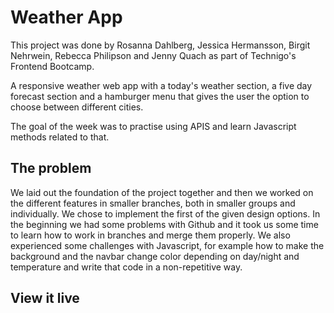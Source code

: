 # Weather App
This project was done by Rosanna Dahlberg, Jessica Hermansson, Birgit Nehrwein, Rebecca Philipson and Jenny Quach as part of Technigo's Frontend Bootcamp.

A responsive weather web app with a today's weather section, a five day forecast section and a hamburger menu that gives the user the option to choose between different cities. 

The goal of the week was to practise using APIS and learn Javascript methods related to that.

## The problem

We laid out the foundation of the project together and then we worked on the different features in smaller branches, both in smaller groups and individually. We chose to implement the first of the given design options. In the beginning we had some problems with Github and it took us some time to learn how to work in branches and merge them properly. We also experienced some challenges with Javascript, for example how to make the background and the navbar change color depending on day/night and temperature and write that code in a non-repetitive way.

## View it live
